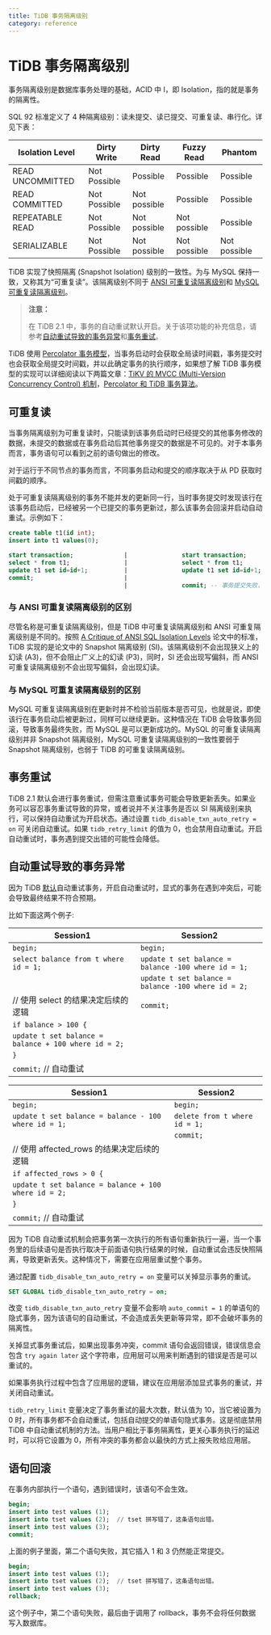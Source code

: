 ```yaml
---
title: TiDB 事务隔离级别
category: reference
---
```


# TiDB 事务隔离级别

事务隔离级别是数据库事务处理的基础，ACID 中 I，即 Isolation，指的就是事务的隔离性。

SQL 92 标准定义了 4 种隔离级别：读未提交、读已提交、可重复读、串行化。详见下表：

| Isolation Level  | Dirty Write  | Dirty Read   | Fuzzy Read   | Phantom      |
| ---------------- | ------------ | ------------ | ------------ | ------------ |
| READ UNCOMMITTED | Not Possible | Possible     | Possible     | Possible     |
| READ COMMITTED   | Not Possible | Not possible | Possible     | Possible     |
| REPEATABLE READ  | Not Possible | Not possible | Not possible | Possible     |
| SERIALIZABLE     | Not Possible | Not possible | Not possible | Not possible |

TiDB 实现了快照隔离 (Snapshot Isolation) 级别的一致性。为与 MySQL 保持一致，又称其为“可重复读”。该隔离级别不同于 [ANSI 可重复读隔离级别](#与-ansi-可重复读隔离级别的区别)和 [MySQL 可重复读隔离级别](#与-mysql-可重复读隔离级别的区别)。

> **注意：**
> 
> 在 TiDB 2.1 中，事务的自动重试默认开启。关于该项功能的补充信息，请参考[自动重试导致的事务异常](#自动重试导致的事务异常)和[事务重试](#事务重试)。

TiDB 使用 [Percolator 事务模型](https://research.google.com/pubs/pub36726.html)，当事务启动时会获取全局读时间戳，事务提交时也会获取全局提交时间戳，并以此确定事务的执行顺序，如果想了解 TiDB 事务模型的实现可以详细阅读以下两篇文章：[TiKV 的 MVCC (Multi-Version Concurrency Control) 机制](https://pingcap.com/blog-cn/mvcc-in-tikv/)，[Percolator 和 TiDB 事务算法](https://pingcap.com/blog-cn/percolator-and-txn/)。

## 可重复读

当事务隔离级别为可重复读时，只能读到该事务启动时已经提交的其他事务修改的数据，未提交的数据或在事务启动后其他事务提交的数据是不可见的。对于本事务而言，事务语句可以看到之前的语句做出的修改。

对于运行于不同节点的事务而言，不同事务启动和提交的顺序取决于从 PD 获取时间戳的顺序。

处于可重复读隔离级别的事务不能并发的更新同一行，当时事务提交时发现该行在该事务启动后，已经被另一个已提交的事务更新过，那么该事务会回滚并启动自动重试。示例如下：

```sql
create table t1(id int);
insert into t1 values(0);

start transaction;              |               start transaction;
select * from t1;               |               select * from t1;
update t1 set id=id+1;          |               update t1 set id=id+1;
commit;                         |
                                |               commit; -- 事务提交失败，回滚
```

### 与 ANSI 可重复读隔离级别的区别

尽管名称是可重复读隔离级别，但是 TiDB 中可重复读隔离级别和 ANSI 可重复隔离级别是不同的。按照 [A Critique of ANSI SQL Isolation Levels](https://www.microsoft.com/en-us/research/wp-content/uploads/2016/02/tr-95-51.pdf) 论文中的标准，TiDB 实现的是论文中的 Snapshot 隔离级别 (SI)。该隔离级别不会出现狭义上的幻读 (A3)，但不会阻止广义上的幻读 (P3)，同时，SI 还会出现写偏斜，而 ANSI 可重复读隔离级别不会出现写偏斜，会出现幻读。

### 与 MySQL 可重复读隔离级别的区别

MySQL 可重复读隔离级别在更新时并不检验当前版本是否可见，也就是说，即使该行在事务启动后被更新过，同样可以继续更新。这种情况在 TiDB 会导致事务回滚，导致事务最终失败，而 MySQL 是可以更新成功的。MySQL 的可重复读隔离级别并非 Snapshot 隔离级别，MySQL 可重复读隔离级别的一致性要弱于 Snapshot 隔离级别，也弱于 TiDB 的可重复读隔离级别。

## 事务重试

TiDB 2.1 默认会进行事务重试，但需注意重试事务可能会导致更新丢失。如果业务可以容忍事务重试导致的异常，或者说并不关注事务是否以 SI 隔离级别来执行，可以保持自动重试为开启状态。通过设置 `tidb_disable_txn_auto_retry = on` 可关闭自动重试。如果 `tidb_retry_limit` 的值为 0，也会禁用自动重试。开启自动重试时，事务遇到提交出错的可能性会降低。

## 自动重试导致的事务异常

因为 TiDB [默认](#事务重试)自动重试事务，开启自动重试时，显式的事务在遇到冲突后，可能会导致最终结果不符合预期。

比如下面这两个例子:

| Session1                                             | Session2                                            |
| ---------------------------------------------------- | --------------------------------------------------- |
| `begin;`                                             | `begin;`                                            |
| `select balance from t where id = 1;`                | `update t set balance = balance -100 where id = 1;` |
|                                                      | `update t set balance = balance -100 where id = 2;` |
| // 使用 select 的结果决定后续的逻辑                              | `commit;`                                           |
| `if balance > 100 {`                              |                                                     |
| `update t set balance = balance + 100 where id = 2;` |                                                     |
| `}`                                                  |                                                     |
| `commit;` // 自动重试                                    |                                                     |

| Session1                                              | Session2                      |
| ----------------------------------------------------- | ----------------------------- |
| `begin;`                                              | `begin;`                      |
| `update t set balance = balance - 100  where id = 1;` | `delete from t where id = 1;` |
|                                                       | `commit;`                     |
| // 使用 affected_rows 的结果决定后续的逻辑                        |                               |
| `if affected_rows > 0 {`                           |                               |
| `update t set balance = balance + 100 where id = 2;`  |                               |
| `}`                                                   |                               |
| `commit;` // 自动重试                                     |                               |

因为 TiDB 自动重试机制会把事务第一次执行的所有语句重新执行一遍，当一个事务里的后续语句是否执行取决于前面语句执行结果的时候，自动重试会违反快照隔离，导致更新丢失。这种情况下，需要在应用层重试整个事务。

通过配置 `tidb_disable_txn_auto_retry = on` 变量可以关掉显示事务的重试。

```sql
SET GLOBAL tidb_disable_txn_auto_retry = on;
```

改变 `tidb_disable_txn_auto_retry` 变量不会影响 `auto_commit = 1` 的单语句的隐式事务，因为该语句的自动重试，不会造成丢失更新等异常，即不会破坏事务的隔离性。

关掉显式事务重试后，如果出现事务冲突，commit 语句会返回错误，错误信息会包含 `try again later` 这个字符串，应用层可以用来判断遇到的错误是否是可以重试的。

如果事务执行过程中包含了应用层的逻辑，建议在应用层添加显式事务的重试，并关闭自动重试。

`tidb_retry_limit` 变量决定了事务重试的最大次数，默认值为 10，当它被设置为 0 时，所有事务都不会自动重试，包括自动提交的单语句隐式事务。这是彻底禁用 TiDB 中自动重试机制的方法。当用户相比于事务隔离性，更关心事务执行的延迟时，可以将它设置为 0，所有冲突的事务都会以最快的方式上报失败给应用层。

## 语句回滚

在事务内部执行一个语句，遇到错误时，该语句不会生效。

```sql
begin;
insert into test values (1);
insert into tset values (2);  // tset 拼写错了，这条语句出错。
insert into test values (3);
commit;
```

上面的例子里面，第二个语句失败，其它插入 1 和 3 仍然能正常提交。

```sql
begin;
insert into test values (1);
insert into tset values (2);  // tset 拼写错了，这条语句出错。
insert into test values (3);
rollback;
```

这个例子中，第二个语句失败，最后由于调用了 rollback，事务不会将任何数据写入数据库。
